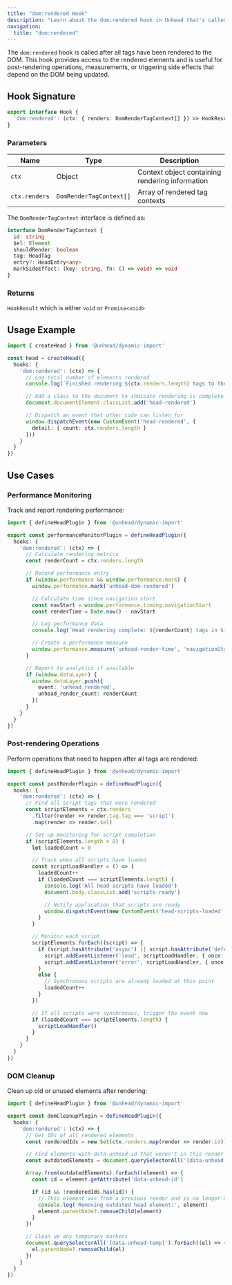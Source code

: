 ```yaml
---
title: "dom:rendered Hook"
description: "Learn about the dom:rendered hook in Unhead that's called after all tags have been rendered to the DOM"
navigation:
  title: "dom:rendered"
---
```


The `dom:rendered` hook is called after all tags have been rendered to the DOM. This hook provides access to the rendered elements and is useful for post-rendering operations, measurements, or triggering side effects that depend on the DOM being updated.

## Hook Signature

```ts
export interface Hook {
  'dom:rendered': (ctx: { renders: DomRenderTagContext[] }) => HookResult
}
```

### Parameters

| Name | Type | Description |
|------|------|-------------|
| `ctx` | Object | Context object containing rendering information |
| `ctx.renders` | `DomRenderTagContext[]` | Array of rendered tag contexts |

The `DomRenderTagContext` interface is defined as:

```ts
interface DomRenderTagContext {
  id: string
  $el: Element
  shouldRender: boolean
  tag: HeadTag
  entry?: HeadEntry<any>
  markSideEffect: (key: string, fn: () => void) => void
}
```

### Returns

`HookResult` which is either `void` or `Promise<void>`

## Usage Example

```ts
import { createHead } from '@unhead/dynamic-import'

const head = createHead({
  hooks: {
    'dom:rendered': (ctx) => {
      // Log total number of elements rendered
      console.log(`Finished rendering ${ctx.renders.length} tags to the DOM`)

      // Add a class to the document to indicate rendering is complete
      document.documentElement.classList.add('head-rendered')

      // Dispatch an event that other code can listen for
      window.dispatchEvent(new CustomEvent('head-rendered', {
        detail: { count: ctx.renders.length }
      }))
    }
  }
})
```

## Use Cases

### Performance Monitoring

Track and report rendering performance:

```ts
import { defineHeadPlugin } from '@unhead/dynamic-import'

export const performanceMonitorPlugin = defineHeadPlugin({
  hooks: {
    'dom:rendered': (ctx) => {
      // Calculate rendering metrics
      const renderCount = ctx.renders.length

      // Record performance entry
      if (window.performance && window.performance.mark) {
        window.performance.mark('unhead-dom-rendered')

        // Calculate time since navigation start
        const navStart = window.performance.timing.navigationStart
        const renderTime = Date.now() - navStart

        // Log performance data
        console.log(`Head rendering complete: ${renderCount} tags in ${renderTime}ms`)

        // Create a performance measure
        window.performance.measure('unhead-render-time', 'navigationStart', 'unhead-dom-rendered')
      }

      // Report to analytics if available
      if (window.dataLayer) {
        window.dataLayer.push({
          event: 'unhead_rendered',
          unhead_render_count: renderCount
        })
      }
    }
  }
})
```

### Post-rendering Operations

Perform operations that need to happen after all tags are rendered:

```ts
import { defineHeadPlugin } from '@unhead/dynamic-import'

export const postRenderPlugin = defineHeadPlugin({
  hooks: {
    'dom:rendered': (ctx) => {
      // Find all script tags that were rendered
      const scriptElements = ctx.renders
        .filter(render => render.tag.tag === 'script')
        .map(render => render.$el)

      // Set up monitoring for script completion
      if (scriptElements.length > 0) {
        let loadedCount = 0

        // Track when all scripts have loaded
        const scriptLoadHandler = () => {
          loadedCount++
          if (loadedCount === scriptElements.length) {
            console.log('All head scripts have loaded')
            document.body.classList.add('scripts-ready')

            // Notify application that scripts are ready
            window.dispatchEvent(new CustomEvent('head-scripts-loaded'))
          }
        }

        // Monitor each script
        scriptElements.forEach((script) => {
          if (script.hasAttribute('async') || script.hasAttribute('defer')) {
            script.addEventListener('load', scriptLoadHandler, { once: true })
            script.addEventListener('error', scriptLoadHandler, { once: true })
          }
          else {
            // Synchronous scripts are already loaded at this point
            loadedCount++
          }
        })

        // If all scripts were synchronous, trigger the event now
        if (loadedCount === scriptElements.length) {
          scriptLoadHandler()
        }
      }
    }
  }
})
```

### DOM Cleanup

Clean up old or unused elements after rendering:

```ts
import { defineHeadPlugin } from '@unhead/dynamic-import'

export const domCleanupPlugin = defineHeadPlugin({
  hooks: {
    'dom:rendered': (ctx) => {
      // Get IDs of all rendered elements
      const renderedIds = new Set(ctx.renders.map(render => render.id))

      // Find elements with data-unhead-id that weren't in this render batch
      const outdatedElements = document.querySelectorAll('[data-unhead-id]')

      Array.from(outdatedElements).forEach((element) => {
        const id = element.getAttribute('data-unhead-id')

        if (id && !renderedIds.has(id)) {
          // This element was from a previous render and is no longer needed
          console.log('Removing outdated head element:', element)
          element.parentNode?.removeChild(element)
        }
      })

      // Clean up any temporary markers
      document.querySelectorAll('[data-unhead-temp]').forEach((el) => {
        el.parentNode?.removeChild(el)
      })
    }
  }
})
```
